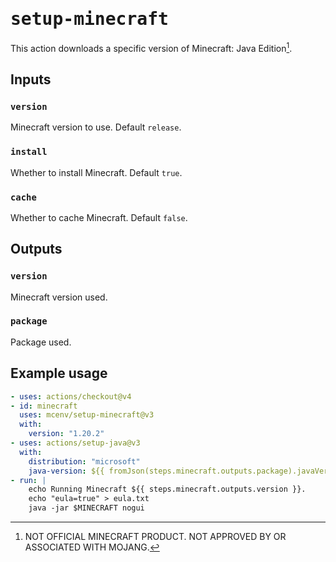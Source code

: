 # <samp>setup-minecraft</samp>

This action downloads a specific version of Minecraft: Java Edition[^1].

## Inputs

### `version`

Minecraft version to use. Default `release`.

### `install`

Whether to install Minecraft. Default `true`.

### `cache`

Whether to cache Minecraft. Default `false`.

## Outputs

### `version`

Minecraft version used.

### `package`

Package used.

## Example usage

```yml
- uses: actions/checkout@v4
- id: minecraft
  uses: mcenv/setup-minecraft@v3
  with:
    version: "1.20.2"
- uses: actions/setup-java@v3
  with:
    distribution: "microsoft"
    java-version: ${{ fromJson(steps.minecraft.outputs.package).javaVersion.majorVersion }}
- run: |
    echo Running Minecraft ${{ steps.minecraft.outputs.version }}.
    echo "eula=true" > eula.txt
    java -jar $MINECRAFT nogui
```

[^1]: NOT OFFICIAL MINECRAFT PRODUCT. NOT APPROVED BY OR ASSOCIATED WITH MOJANG.
